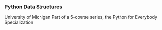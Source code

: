### Python Data Structures

University of Michigan
Part of a 5-course series, the Python for Everybody Specialization
